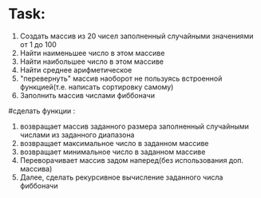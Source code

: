 # Task:
1. Создать массив из 20 чисел заполненный случайными значениями от 1 до 100
2. Найти наименьшее число в этом массиве
3. Найти наибольшее число в этом массиве
4. Найти среднее арифметическое
5. "перевернуть" массив наоборот не пользуясь встроенной функцией(т.е. написать сортировку самому)
6. Заполнить массив числами фиббоначи

#сделать функции :
1. возвращает массив заданного размера заполненный случайными числами из заданного диапазона
2. возвращает максимальное число в заданном массиве
3. возвращает минимальное число в заданном массиве
4. Переворачивает массив задом наперед(без использования доп. массива)
5. Далее, сделать рекурсивное вычисление заданного числа фиббоначи
